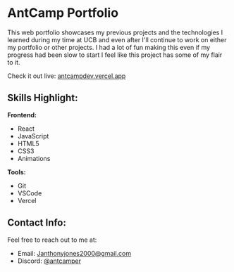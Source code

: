 # AntCamp Portfolio

This web portfolio showcases my previous projects and the technologies I learned during my time at UCB and even after I'll continue to work on either my portfolio or other projects. I had a lot of fun making this even if my progress had been slow to start I feel like this project has some of my flair to it.

Check it out live: [antcampdev.vercel.app](https://antcampdev-8ybjkc1e0-antcampers-projects.vercel.app/)

## Skills Highlight:

**Frontend:**
- React
- JavaScript
- HTML5
- CSS3
- Animations

**Tools:**
- Git
- VSCode
- Vercel

## Contact Info:
Feel free to reach out to me at:
- Email: [Janthonyjones2000@gmail.com](mailto:Janthonyjones2000@gmail.com)
- Discord: [@antcamper](https://discord.com/users/antcamper)

